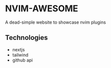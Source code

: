 # NVIM-AWESOME

A dead-simple website to showcase nvim plugins


## Technologies

- nextjs
- tailwind
- github api
